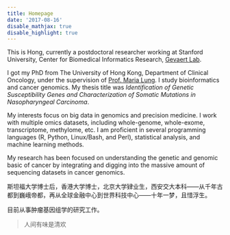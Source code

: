 ```yaml
---
title: Homepage
date: '2017-08-16'
disable_mathjax: true
disable_highlight: true
---
```


This is Hong, currently a postdoctoral researcher working at Stanford University, Center for Biomedical Informatics Research, <a href=http://med.stanford.edu/gevaertlab.html target="_blank">Gevaert Lab</a>.

I got my PhD from The University of Hong Kong, Department of Clinical Oncology, under the supervision of <a href=http://www.oncology.hku.hk/staff_mlung.html target="_blank">Prof. Maria Lung</a>. I study bioinformatics and cancer genomics. My thesis title was _Identification of Genetic Susceptibility Genes and Characterization of Somatic Mutations in Nasopharyngeal Carcinoma_. 

My interests focus on big data in genomics and precision medicine. I work with multiple omics datasets, including whole-genome, whole-exome, transcriptome, methylome, etc. I am proficient in several programming languages (R, Python, Linux/Bash, and Perl), statistical analysis, and machine learning methods.

My research has been focused on understanding the genetic and genomic basic of cancer by integrating and digging into the massive amount of sequencing datasets in cancer genomics. 

斯坦福大学博士后，香港大学博士，北京大学肄业生，西安交大本科——从千年古都到巍峨帝都，再从全球金融中心到世界科技中心——十年一梦，且惜浮生。

目前从事肿瘤基因组学的研究工作。

> 人间有味是清欢